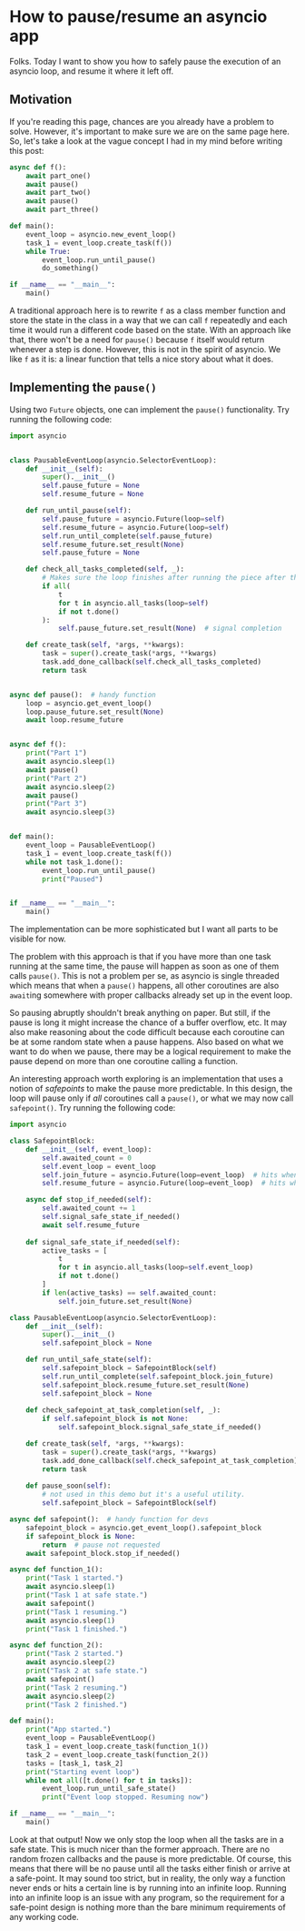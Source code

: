 # How to pause/resume an asyncio app

Folks.
Today I want to show you how to safely pause the execution of an asyncio loop, and resume it where it left off.

## Motivation

If you're reading this page, chances are you already have a problem to solve.
However, it's important to make sure we are on the same page here.
So, let's take a look at the vague concept I had in my mind before writing this post:

```python
async def f():
    await part_one()
    await pause()
    await part_two()
    await pause()
    await part_three()

def main():
    event_loop = asyncio.new_event_loop()
    task_1 = event_loop.create_task(f())
    while True:
        event_loop.run_until_pause()
        do_something()

if __name__ == "__main__":
    main()
```

A traditional approach here is to rewrite `f` as a class member function and store the state in the class in a way
that we can call `f` repeatedly and each time it would run a different code based on the state.
With an approach like that, there won't be a need for `pause()` because `f` itself would return whenever a step is done.
However, this is not in the spirit of asyncio.
We like `f` as it is: a linear function that tells a nice story about what it does.

## Implementing the `pause()`

Using two `Future` objects, one can implement the `pause()` functionality.
Try running the following code:

```python
import asyncio


class PausableEventLoop(asyncio.SelectorEventLoop):
    def __init__(self):
        super().__init__()
        self.pause_future = None
        self.resume_future = None

    def run_until_pause(self):
        self.pause_future = asyncio.Future(loop=self)
        self.resume_future = asyncio.Future(loop=self)
        self.run_until_complete(self.pause_future)
        self.resume_future.set_result(None)
        self.pause_future = None

    def check_all_tasks_completed(self, _):
        # Makes sure the loop finishes after running the piece after the last pause
        if all(
            t
            for t in asyncio.all_tasks(loop=self)
            if not t.done()
        ):
            self.pause_future.set_result(None)  # signal completion

    def create_task(self, *args, **kwargs):
        task = super().create_task(*args, **kwargs)
        task.add_done_callback(self.check_all_tasks_completed)
        return task


async def pause():  # handy function
    loop = asyncio.get_event_loop()
    loop.pause_future.set_result(None)
    await loop.resume_future


async def f():
    print("Part 1")
    await asyncio.sleep(1)
    await pause()
    print("Part 2")
    await asyncio.sleep(2)
    await pause()
    print("Part 3")
    await asyncio.sleep(3)


def main():
    event_loop = PausableEventLoop()
    task_1 = event_loop.create_task(f())
    while not task_1.done():
        event_loop.run_until_pause()
        print("Paused")


if __name__ == "__main__":
    main()
```

The implementation can be more sophisticated but I want all parts to be visible for now.

The problem with this approach is that if you have more than one task running at the same time,
the pause will happen as soon as one of them calls `pause()`.
This is not a problem per se, as asyncio is single threaded which means that when a `pause()` happens,
all other coroutines are also `await`ing somewhere with proper callbacks already set up in the event loop.

So pausing abruptly shouldn't break anything on paper.
But still, if the pause is long it might increase the chance of a buffer overflow, etc.
It may also make reasoning about the code difficult because each coroutine can be at some random state when a pause happens.
Also based on what we want to do when we pause, there may be a logical requirement to make the pause depend on more than one coroutine calling a function.

An interesting approach worth exploring is an implementation that uses a notion of *safepoints* to make the pause more predictable.
In this design, the loop will pause only if *all* coroutines call a `pause()`, or what we may now call `safepoint()`.
Try running the following code:

```python
import asyncio

class SafepointBlock:
    def __init__(self, event_loop):
        self.awaited_count = 0
        self.event_loop = event_loop
        self.join_future = asyncio.Future(loop=event_loop)  # hits when all tasks are here -> event loop cares about this
        self.resume_future = asyncio.Future(loop=event_loop)  # hits when we can to continue -> running tasks care about this

    async def stop_if_needed(self):
        self.awaited_count += 1
        self.signal_safe_state_if_needed()
        await self.resume_future
    
    def signal_safe_state_if_needed(self):
        active_tasks = [
            t
            for t in asyncio.all_tasks(loop=self.event_loop)
            if not t.done()
        ]
        if len(active_tasks) == self.awaited_count:
            self.join_future.set_result(None)

class PausableEventLoop(asyncio.SelectorEventLoop):
    def __init__(self):
        super().__init__()
        self.safepoint_block = None

    def run_until_safe_state(self):
        self.safepoint_block = SafepointBlock(self)
        self.run_until_complete(self.safepoint_block.join_future)
        self.safepoint_block.resume_future.set_result(None)
        self.safepoint_block = None
    
    def check_safepoint_at_task_completion(self, _):
        if self.safepoint_block is not None:
            self.safepoint_block.signal_safe_state_if_needed()

    def create_task(self, *args, **kwargs):
        task = super().create_task(*args, **kwargs)
        task.add_done_callback(self.check_safepoint_at_task_completion)
        return task
    
    def pause_soon(self):
        # not used in this demo but it's a useful utility.
        self.safepoint_block = SafepointBlock(self)

async def safepoint():  # handy function for devs
    safepoint_block = asyncio.get_event_loop().safepoint_block
    if safepoint_block is None:
        return  # pause not requested
    await safepoint_block.stop_if_needed()

async def function_1():
    print("Task 1 started.")
    await asyncio.sleep(1)
    print("Task 1 at safe state.")
    await safepoint()
    print("Task 1 resuming.")
    await asyncio.sleep(1)
    print("Task 1 finished.")

async def function_2():
    print("Task 2 started.")
    await asyncio.sleep(2)
    print("Task 2 at safe state.")
    await safepoint()
    print("Task 2 resuming.")
    await asyncio.sleep(2)
    print("Task 2 finished.")

def main():
    print("App started.")
    event_loop = PausableEventLoop()
    task_1 = event_loop.create_task(function_1())
    task_2 = event_loop.create_task(function_2())
    tasks = [task_1, task_2]
    print("Starting event loop")
    while not all([t.done() for t in tasks]):
        event_loop.run_until_safe_state()
        print("Event loop stopped. Resuming now")

if __name__ == "__main__":
    main()

```

Look at that output!
Now we only stop the loop when all the tasks are in a safe state.
This is much nicer than the former approach. There are no random frozen callbacks and the pause is more predictable.
Of course, this means that there will be no pause until all the tasks either finish or arrive at a safe-point.
It may sound too strict, but in reality, the only way a function never ends or hits a certain line is by running into an infinite loop.
Running into an infinite loop is an issue with any program, so the requirement for a safe-point design is nothing more than the bare minimum requirements of any working code.
